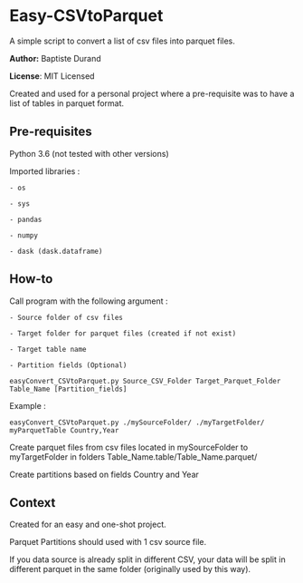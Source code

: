 # Easy-CSVtoParquet

A simple script to convert a list of csv files into parquet files.

**Author:** Baptiste Durand

**License**: MIT Licensed  

Created and used for a personal project where a pre-requisite was to have a list of tables in parquet format.


## Pre-requisites
Python 3.6 (not tested with other versions)

Imported libraries :

	- os
	
	- sys
	
	- pandas
	
	- numpy
	
	- dask (dask.dataframe)
	

## How-to

Call program with the following argument : 

	- Source folder of csv files
	
	- Target folder for parquet files (created if not exist)
	
	- Target table name
	
	- Partition fields (Optional)
	

`easyConvert_CSVtoParquet.py Source_CSV_Folder Target_Parquet_Folder Table_Name [Partition_fields]`

Example : 

`easyConvert_CSVtoParquet.py ./mySourceFolder/ ./myTargetFolder/ myParquetTable Country,Year`

Create parquet files from csv files located in mySourceFolder to myTargetFolder in folders Table_Name.table/Table_Name.parquet/ 

Create partitions based on fields Country and Year


## Context

Created for an easy and one-shot project.

Parquet Partitions should used with 1 csv source file.

If you data source is already split in different CSV, your data will be split in different parquet in the same folder (originally used by this way).

